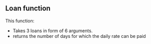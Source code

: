 ## Loan function

This function:
- Takes 3 loans in form of 6 arguments.
- returns the number of days for which the daily rate can be paid